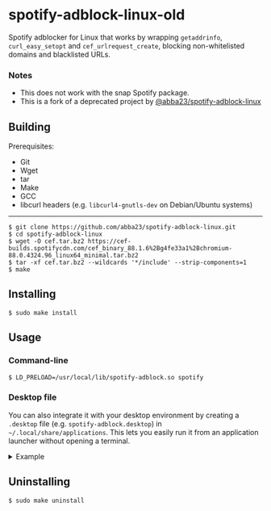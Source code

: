 # spotify-adblock-linux-old
Spotify adblocker for Linux that works by wrapping `getaddrinfo`, `curl_easy_setopt` and `cef_urlrequest_create`, blocking non-whitelisted domains and blacklisted URLs.

### Notes
* This does not work with the snap Spotify package.
* This is a fork of a deprecated project by [@abba23/spotify-adblock-linux](https://github.com/abba23/spotify-adblock-linux)

## Building
Prerequisites:
* Git
* Wget
* tar
* Make
* GCC
* libcurl headers (e.g. `libcurl4-gnutls-dev` on Debian/Ubuntu systems)

---

    $ git clone https://github.com/abba23/spotify-adblock-linux.git
    $ cd spotify-adblock-linux
    $ wget -O cef.tar.bz2 https://cef-builds.spotifycdn.com/cef_binary_88.1.6%2Bg4fe33a1%2Bchromium-88.0.4324.96_linux64_minimal.tar.bz2
    $ tar -xf cef.tar.bz2 --wildcards '*/include' --strip-components=1
    $ make

## Installing
    $ sudo make install

## Usage

### Command-line
    $ LD_PRELOAD=/usr/local/lib/spotify-adblock.so spotify

### Desktop file
You can also integrate it with your desktop environment by creating a `.desktop` file (e.g. `spotify-adblock.desktop`) in `~/.local/share/applications`. This lets you easily run it from an application launcher without opening a terminal.

<details> 
  <summary>Example</summary>
  <p>

```
[Desktop Entry]
Type=Application
Name=Spotify (adblock)
GenericName=Music Player
Icon=spotify-client
TryExec=spotify
Exec=env LD_PRELOAD=/usr/local/lib/spotify-adblock.so spotify %U
Terminal=false
MimeType=x-scheme-handler/spotify;
Categories=Audio;Music;Player;AudioVideo;
StartupWMClass=spotify
```
  </p>
</details>

## Uninstalling
    $ sudo make uninstall
